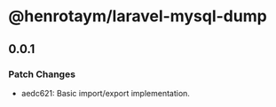 # @henrotaym/laravel-mysql-dump

## 0.0.1

### Patch Changes

- aedc621: Basic import/export implementation.
